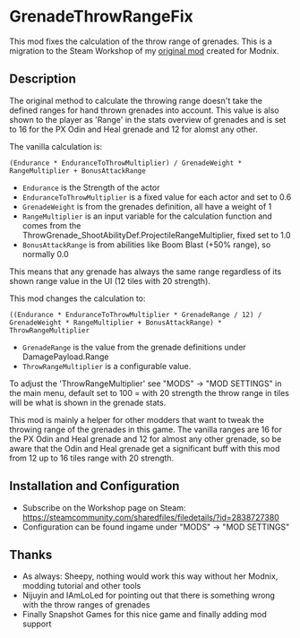 # GrenadeThrowRangeFix
This mod fixes the calculation of the throw range of grenades. This is a migration to the Steam Workshop of my [original mod](https://github.com/MadSkunky/PP-Mods-GrenadeThrowRangeFix) created for Modnix.


## Description
The original method to calculate the throwing range doesn't take the defined ranges for hand thrown grenades into account.
This value is also shown to the player as 'Range' in the stats overview of grenades and is set to 16 for the PX Odin and Heal grenade and 12 for alomst any other.

The vanilla calculation is:

`(Endurance * EnduranceToThrowMultiplier) / GrenadeWeight * RangeMultiplier + BonusAttackRange`
- `Endurance` is the Strength of the actor
- `EnduranceToThrowMultiplier` is a fixed value for each actor and set to 0.6
- `GrenadeWeight` is from the grenades definition, all have a weight of 1
- `RangeMultiplier` is an input variable for the calculation function and comes from the ThrowGrenade_ShootAbilityDef.ProjectileRangeMultiplier, fixed set to 1.0
- `BonusAttackRange` is from abilities like Boom Blast (+50% range), so normally 0.0

This means that any grenade has always the same range regardless of its shown range value in the UI (12 tiles with 20 strength).

This mod changes the calculation to:

`((Endurance * EnduranceToThrowMultiplier * GrenadeRange / 12) / GrenadeWeight * RangeMultiplier + BonusAttackRange) * ThrowRangeMultiplier`
- `GrenadeRange` is the value from the grenade definitions under DamagePayload.Range
- `ThrowRangeMultiplier` is a configurable value.

To adjust the 'ThrowRangeMultiplier' see "MODS" -> "MOD SETTINGS" in the main menu, default set to 100 = with 20 strength the throw range in tiles will be what is shown in the grenade stats.

This mod is mainly a helper for other modders that want to tweak the throwing range of the grenades in this game.
The vanilla ranges are 16 for the PX Odin and Heal grenade and 12 for almost any other grenade, so be aware that the Odin and Heal grenade get a significant buff with this mod from 12 up to 16 tiles range with 20 strength.

## Installation and Configuration
- Subscribe on the Workshop page on Steam: https://steamcommunity.com/sharedfiles/filedetails/?id=2838727380
- Configuration can be found ingame under "MODS" -> "MOD SETTINGS"

## Thanks
* As always: Sheepy, nothing would work this way without her Modnix, modding tutorial and other tools
* Nijuyin and IAmLoLed for pointing out that there is something wrong with the throw ranges of grenades
* Finally Snapshot Games for this nice game and finally adding mod support
